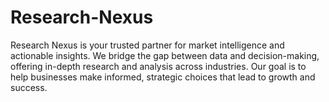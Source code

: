 # Research-Nexus
Research Nexus is your trusted partner for market intelligence and actionable insights. We bridge the gap between data and decision-making, offering in-depth research and analysis across industries. Our goal is to help businesses make informed, strategic choices that lead to growth and success.
